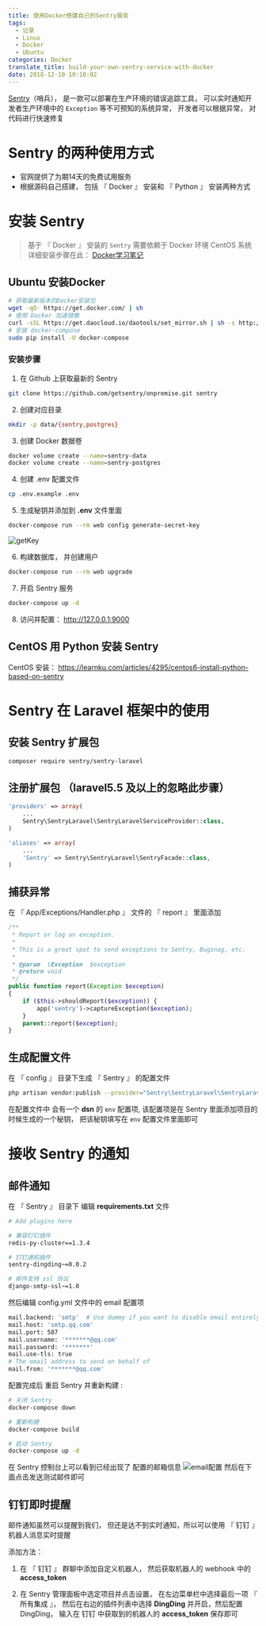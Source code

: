 ```yaml
---
title: 使用Docker搭建自己的Sentry服务
tags:
  - 记录
  - Linux
  - Docker
  - Ubuntu
categories: Docker
translate_title: build-your-own-sentry-service-with-docker
date: 2018-12-10 10:10:02
---
```


[Sentry](https://sentry.io/welcome/)（哨兵）， 是一款可以部署在生产环境的错误追踪工具， 可以实时通知开发者生产环境中的 `Exception` 等不可预知的系统异常， 开发者可以根据异常， 对代码进行快速修复

<!-- more -->

# Sentry 的两种使用方式
- 官网提供了为期14天的免费试用服务
- 根据源码自己搭建， 包括 『 Docker 』 安装和 『 Python 』 安装两种方式 

# 安装 Sentry
> 基于 『 Docker 』 安装的 `Sentry` 需要依赖于 Docker 环境
>  CentOS 系统详细安装步骤在此： [Docker学习笔记](https://kjh123.github.io/2018/06/30/Docker%E5%AD%A6%E4%B9%A0%E7%AC%94%E8%AE%B0/)

## Ubuntu 安装Docker
```bash line_number:false
# 获取最新版本的Docker安装包
wget -qO- https://get.docker.com/ | sh
# 使用 Docker 加速镜像
curl -sSL https://get.daocloud.io/daotools/set_mirror.sh | sh -s http://4031ebb7.m.daocloud.io
# 安装 docker-compose
sudo pip install -U docker-compose
```
### 安装步骤
1. 在 Github 上获取最新的 Sentry
```bash line_number:false
git clone https://github.com/getsentry/onpremise.git sentry
```

2. 创建对应目录
```bash line_number:false
mkdir -p data/{sentry,postgres}
```

3. 创建 Docker 数据卷
```bash line_number:false
docker volume create --name=sentry-data 
docker volume create --name=sentry-postgres
```

4. 创建 .env 配置文件
```bash line_number:false
cp .env.example .env
```

5. 生成秘钥并添加到 **.env** 文件里面
```bash line_number:false
docker-compose run --rm web config generate-secret-key
```
![getKey](/images/posts/37763440.jpg)

6. 构建数据库， 并创建用户 
```bash line_number:false
docker-compose run --rm web upgrade
```

7. 开启 Sentry 服务
```bash line_number:false
docker-compose up -d 
```

8. 访问并配置： http://127.0.0.1:9000

## CentOS 用 Python 安装 Sentry
CentOS 安装： https://learnku.com/articles/4295/centos6-install-python-based-on-sentry 

# Sentry 在 Laravel 框架中的使用

## 安装 Sentry 扩展包
```bash line_number:false
composer require sentry/sentry-laravel
```

## 注册扩展包 （laravel5.5 及以上的忽略此步骤）
```php :config/app.php 
'providers' => array(
    ...
    Sentry\SentryLaravel\SentryLaravelServiceProvider::class,
)

'aliases' => array(
    ...
    'Sentry' => Sentry\SentryLaravel\SentryFacade::class,
)
```

## 捕获异常
在 『 App/Exceptions/Handler.php 』 文件的 『 report 』 里面添加
```php :App/Exceptions/Handler.php first_line:29 mark:39-41
/**
 * Report or log an exception.
 *
 * This is a great spot to send exceptions to Sentry, Bugsnag, etc.
 *
 * @param  \Exception  $exception
 * @return void
 */
public function report(Exception $exception)
{
    if ($this->shouldReport($exception)) {
        app('sentry')->captureException($exception);
    }
    parent::report($exception);
}
```

## 生成配置文件
在 『 config 』 目录下生成 『 Sentry 』 的配置文件
```bash line_number:false
php artisan vendor:publish --provider="Sentry\SentryLaravel\SentryLaravelServiceProvider"
```

在配置文件中 会有一个 **dsn** 的 `env` 配置项, 该配置项是在 Sentry 
里面添加项目的时候生成的一个秘钥， 把该秘钥填写在 `env` 配置文件里面即可

# 接收 Sentry 的通知
## 邮件通知
在 『 Sentry 』 目录下 编辑 **requirements.txt** 文件
```bash :vim: Sentry/requirements.txt
# Add plugins here

# 兼容钉钉插件
redis-py-cluster==1.3.4

# 钉钉通知插件
sentry-dingding~=0.0.2

# 邮件支持 ssl 协议
django-smtp-ssl~=1.0
```

然后编辑 config.yml 文件中的 email 配置项
```bash first_line:10 
mail.backend: 'smtp'  # Use dummy if you want to disable email entirely
mail.host: 'smtp.qq.com'
mail.port: 587
mail.username: '*******@qq.com'
mail.password: '*******'
mail.use-tls: true
# The email address to send on behalf of
mail.from: '*******@qq.com'
```

配置完成后 重启 Sentry 并重新构建 :
```bash 
# 关闭 Sentry
docker-compose down

# 重新构建
docker-compose build

# 启动 Sentry
docker-compose up -d
```

在 Sentry 控制台上可以看到已经出现了 配置的邮箱信息
![email配置](/images/posts/41424988.jpg)
然后在下面点击发送测试邮件即可

## 钉钉即时提醒
邮件通知虽然可以提醒到我们， 但还是达不到实时通知，所以可以使用 『 钉钉 』机器人消息实时提醒

添加方法：
1.  在 『 钉钉 』 群聊中添加自定义机器人， 然后获取机器人的 webhook 中的 **access_token** 

2. 在 Sentry 管理面板中选定项目并点击设置， 在左边菜单栏中选择最后一项 『 所有集成 』，
然后在右边的插件列表中选择 **DingDing** 并开启，然后配置 DingDing， 输入在 钉钉 中获取到的机器人的 **access_token** 保存即可
